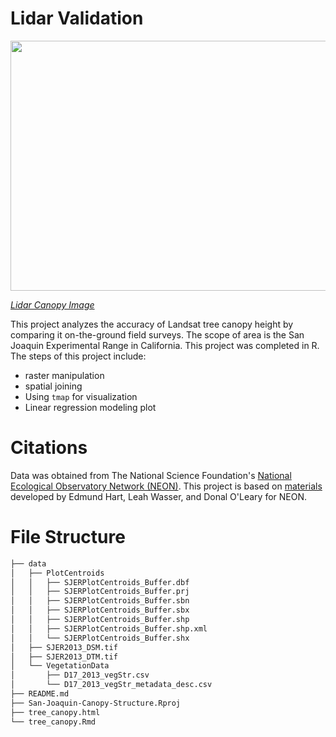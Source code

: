 # Lidar Validation

<img src="https://github.com/hazelvaq/San-Joaquin-Canopy-Structure/assets/108312152/87ad5ced-3346-478d-afd0-c27a8565afcb" width="800" height="400">

[*Lidar Canopy Image*](https://resilience-blog.com/2022/07/06/how-we-can-better-understand-our-forest-ecosystems-with-laser-scanning/)

This project analyzes the accuracy of Landsat tree canopy height by comparing it on-the-ground field surveys. The scope of area is the San Joaquin Experimental Range in 
California. This project was completed in R. The steps of this project include:

- raster manipulation
- spatial joining
-  Using `tmap` for visualization
-  Linear regression modeling plot


# Citations
Data was obtained from The National Science Foundation's [National Ecological Observatory Network (NEON)](https://www.neonscience.org/about).
This project is based on [materials](https://www.neonscience.org/resources/learning-hub/tutorials/introduction-light-detection-and-ranging-lidar-explore-point) developed by Edmund Hart, Leah Wasser, and Donal O'Leary for NEON.

# File Structure
```markdown
├── data
│   ├── PlotCentroids
│   │   ├── SJERPlotCentroids_Buffer.dbf
│   │   ├── SJERPlotCentroids_Buffer.prj
│   │   ├── SJERPlotCentroids_Buffer.sbn
│   │   ├── SJERPlotCentroids_Buffer.sbx
│   │   ├── SJERPlotCentroids_Buffer.shp
│   │   ├── SJERPlotCentroids_Buffer.shp.xml
│   │   └── SJERPlotCentroids_Buffer.shx
│   ├── SJER2013_DSM.tif
│   ├── SJER2013_DTM.tif
│   └── VegetationData
│       ├── D17_2013_vegStr.csv
│       └── D17_2013_vegStr_metadata_desc.csv
├── README.md
├── San-Joaquin-Canopy-Structure.Rproj
├── tree_canopy.html
└── tree_canopy.Rmd
```
